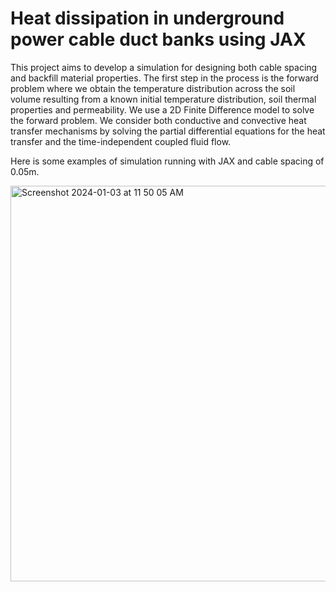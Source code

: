 # Heat dissipation in underground power cable duct banks using JAX
This project aims to develop a simulation for designing both cable spacing and backfill material properties.
The first step in the process is the forward problem where we obtain the temperature distribution across the soil volume resulting from a known initial temperature distribution, soil thermal properties and permeability. We use a 2D Finite Difference model to solve the forward problem.  We consider both conductive and convective heat transfer mechanisms by solving the partial differential equations for the heat transfer and the time-independent coupled fluid flow.

Here is some examples of simulation running with JAX and cable spacing of 0.05m.

<img width="633" alt="Screenshot 2024-01-03 at 11 50 05 AM" src="https://github.com/geoelements-dev/heat-transfer-duct-banks/assets/118838742/5e83bb93-c7c2-44c5-b08c-ad8ff785df70">
